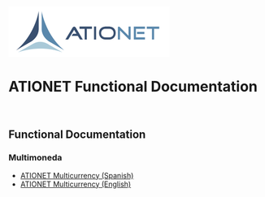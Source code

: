 ![ationetlogo](Content/Images/ATIOnetLogo_250x70.png) 

# ATIONET Functional Documentation

<br>

## Functional Documentation

### Multimoneda
- [ATIONET Multicurrency (Spanish)](https://github.com/nuchavez/ationetdocs/blob/master/Multicurrency-ES.MD)
- [ATIONET Multicurrency (English)](https://github.com/nuchavez/ationetdocs/blob/master/Multicurrency-EN.MD)

